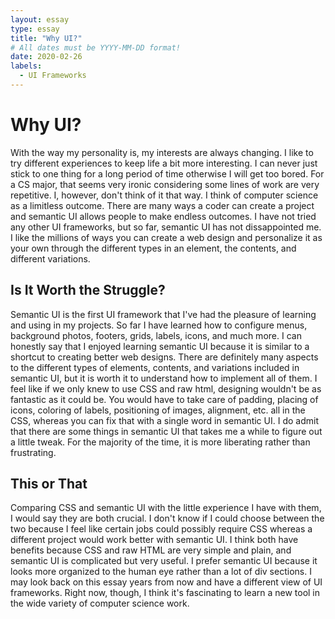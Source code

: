 ```yaml
---
layout: essay
type: essay
title: "Why UI?"
# All dates must be YYYY-MM-DD format!
date: 2020-02-26
labels:
  - UI Frameworks
---
```


# Why UI?
With the way my personality is, my interests are always changing.  I like to try different experiences to keep life a bit more interesting.  I can never just stick to one thing for a long period of time otherwise I will get too bored.  For a CS major, that seems very ironic considering some lines of work are very repetitive.  I, however, don't think of it that way.  I think of computer science as a limitless outcome.  There are many ways a coder can create a project and semantic UI allows people to make endless outcomes.  I have not tried any other UI frameworks, but so far, semantic UI has not dissappointed me.  I like the millions of ways you can create a web design and personalize it as your own through the different types in an element, the contents, and different variations.    

## Is It Worth the Struggle?
Semantic UI is the first UI framework that I've had the pleasure of learning and using in my projects.  So far I have learned how to configure menus, background photos, footers, grids, labels, icons, and much more.  I can honestly say that I enjoyed learning semantic UI because it is similar to a shortcut to creating better web designs.  There are definitely many aspects to the different types of elements, contents, and variations included in semantic UI, but it is worth it to understand how to implement all of them.  I feel like if we only knew to use CSS and raw html, designing wouldn't be as fantastic as it could be.  You would have to take care of padding, placing of icons, coloring of labels, positioning of images, alignment, etc. all in the CSS, whereas you can fix that with a single word in semantic UI.  I do admit that there are some things in semantic UI that takes me a while to figure out a little tweak.  For the majority of the time, it is more liberating rather than frustrating.  

## This or That
Comparing CSS and semantic UI with the little experience I have with them, I would say they are both crucial.  I don't know if I could choose between the two because I feel like certain jobs could possibly require CSS whereas a different project would work better with semantic UI.  I think both have benefits because CSS and raw HTML are very simple and plain, and semantic UI is complicated but very useful.  I prefer semantic UI because it looks more organized to the human eye rather than a lot of div sections.  I may look back on this essay years from now and have a different view of UI frameworks.  Right now, though, I think it's fascinating to learn a new tool in the wide variety of computer science work.  









